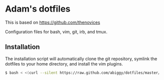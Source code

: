 # Adam's dotfiles

This is based on https://github.com/thenovices

Configuration files for bash, vim, git, irb, and tmux.

## Installation

The installation script will automatically clone the git repository, symlink
the dotfiles to your home directory, and install the vim plugins.

```bash
$ bash < <(curl --silent https://raw.github.com/abiggy/dotfiles/master/install.sh)
```
